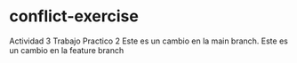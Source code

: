 # conflict-exercise
Actividad 3 Trabajo Practico 2
Este es un cambio en la main branch.
Este es un cambio en la feature branch
